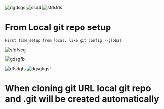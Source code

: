 ![dgdsgs](https://github.com/Sri-Learnings/Azure-Devops/assets/130881628/9f0e4432-79b1-4742-9b93-022362923eb0)
![ssd4](https://github.com/Sri-Learnings/Azure-Devops/assets/130881628/105a1ebd-156a-4dd1-b98d-b0f2969ed9d2)
![sfdsfds](https://github.com/Sri-Learnings/Azure-Devops/assets/130881628/763db2d7-a64e-40b3-8232-c061365d799b)

# From Local git repo setup

~~~
First time setup from local. like git config --global
~~~

![sfdfvcg](https://github.com/Sri-Learnings/Azure-Devops/assets/130881628/0e1b2d02-f3ed-496a-ab06-e014e6af7bcf)

![gdsgfb](https://github.com/Sri-Learnings/Azure-Devops/assets/130881628/9ccb9cf5-0f08-43bc-8d32-c9f83e65ae43)

![dfsdgfs](https://github.com/Sri-Learnings/Azure-Devops/assets/130881628/25b721c1-2ad0-496d-997d-bd7a442ed280)
![dgsghgsf](https://github.com/Sri-Learnings/Azure-Devops/assets/130881628/f658a0bb-1120-4aa9-b686-43065b8d1105)

# When cloning git URL local git repo and .git will be created  automatically 
